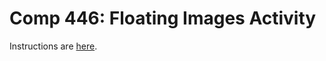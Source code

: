 Comp 446: Floating Images Activity
====

Instructions are [here](https://docs.google.com/document/d/1mddkzgwBvHVvSLrP-Gd0dEbA_TU68ikCPEFQYT0DIKo/edit?usp=sharing).
